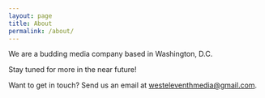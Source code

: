 ```yaml
---
layout: page
title: About
permalink: /about/
---
```


We are a budding media company based in Washington, D.C.

Stay tuned for more in the near future!

Want to get in touch? Send us an email at <a href="mailto:westeleventhmedia@gmail.com">westeleventhmedia@gmail.com</a>.
